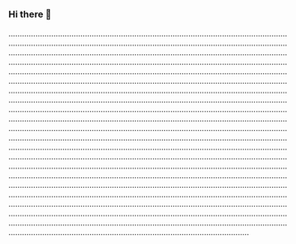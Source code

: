 ### Hi there 👋

.......................................................................................................................................................................................................................................................................................................................................................................................................................................................................................................................................................................................................................................................................................................................................................................................................................................................................................................................................................................................................................................................................................................................................................................................................................................................................................................................................................................................................................................................................................................................................................................................................................................................................................................................................................................................................................................................................................................................................................................................................................................................................................................................................................................................................................................................................................................................................................................................................................................................................................................................................................................................................................................................................................................................................................................................................................